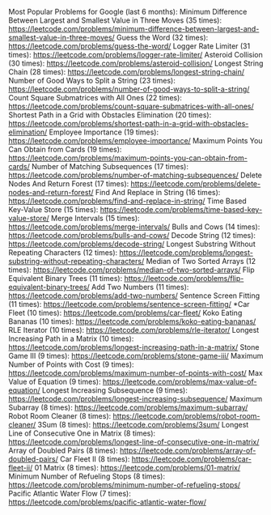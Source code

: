 Most Popular Problems for Google (last 6 months):
Minimum Difference Between Largest and Smallest Value in Three Moves (35 times): https://leetcode.com/problems/minimum-difference-between-largest-and-smallest-value-in-three-moves/
Guess the Word (32 times): https://leetcode.com/problems/guess-the-word/
Logger Rate Limiter (31 times): https://leetcode.com/problems/logger-rate-limiter/
Asteroid Collision (30 times): https://leetcode.com/problems/asteroid-collision/
Longest String Chain (28 times): https://leetcode.com/problems/longest-string-chain/
Number of Good Ways to Split a String (23 times): https://leetcode.com/problems/number-of-good-ways-to-split-a-string/
Count Square Submatrices with All Ones (22 times): https://leetcode.com/problems/count-square-submatrices-with-all-ones/
Shortest Path in a Grid with Obstacles Elimination (20 times): https://leetcode.com/problems/shortest-path-in-a-grid-with-obstacles-elimination/
Employee Importance (19 times): https://leetcode.com/problems/employee-importance/
Maximum Points You Can Obtain from Cards (19 times): https://leetcode.com/problems/maximum-points-you-can-obtain-from-cards/
Number of Matching Subsequences (17 times): https://leetcode.com/problems/number-of-matching-subsequences/
Delete Nodes And Return Forest (17 times): https://leetcode.com/problems/delete-nodes-and-return-forest/
Find And Replace in String (16 times): https://leetcode.com/problems/find-and-replace-in-string/
Time Based Key-Value Store (15 times): https://leetcode.com/problems/time-based-key-value-store/
Merge Intervals (15 times): https://leetcode.com/problems/merge-intervals/
Bulls and Cows (14 times): https://leetcode.com/problems/bulls-and-cows/
Decode String (12 times): https://leetcode.com/problems/decode-string/
Longest Substring Without Repeating Characters (12 times): https://leetcode.com/problems/longest-substring-without-repeating-characters/
Median of Two Sorted Arrays (12 times): https://leetcode.com/problems/median-of-two-sorted-arrays/
Flip Equivalent Binary Trees (11 times): https://leetcode.com/problems/flip-equivalent-binary-trees/
Add Two Numbers (11 times): https://leetcode.com/problems/add-two-numbers/
Sentence Screen Fitting (11 times): https://leetcode.com/problems/sentence-screen-fitting/
*Car Fleet (10 times): https://leetcode.com/problems/car-fleet/
Koko Eating Bananas (10 times): https://leetcode.com/problems/koko-eating-bananas/
RLE Iterator (10 times): https://leetcode.com/problems/rle-iterator/
Longest Increasing Path in a Matrix (10 times): https://leetcode.com/problems/longest-increasing-path-in-a-matrix/
Stone Game III (9 times): https://leetcode.com/problems/stone-game-iii/
Maximum Number of Points with Cost (9 times): https://leetcode.com/problems/maximum-number-of-points-with-cost/
Max Value of Equation (9 times): https://leetcode.com/problems/max-value-of-equation/
Longest Increasing Subsequence (9 times): https://leetcode.com/problems/longest-increasing-subsequence/
Maximum Subarray (8 times): https://leetcode.com/problems/maximum-subarray/
Robot Room Cleaner (8 times): https://leetcode.com/problems/robot-room-cleaner/
3Sum (8 times): https://leetcode.com/problems/3sum/
Longest Line of Consecutive One in Matrix (8 times): https://leetcode.com/problems/longest-line-of-consecutive-one-in-matrix/
Array of Doubled Pairs (8 times): https://leetcode.com/problems/array-of-doubled-pairs/
Car Fleet II (8 times): https://leetcode.com/problems/car-fleet-ii/
01 Matrix (8 times): https://leetcode.com/problems/01-matrix/
Minimum Number of Refueling Stops (8 times): https://leetcode.com/problems/minimum-number-of-refueling-stops/
Pacific Atlantic Water Flow (7 times): https://leetcode.com/problems/pacific-atlantic-water-flow/